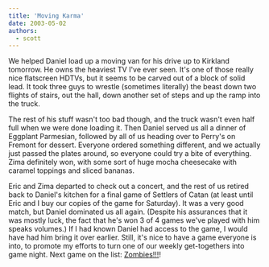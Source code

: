 ```yaml
---
title: 'Moving Karma'
date: 2003-05-02
authors:
  - scott
---
```


We helped Daniel load up a moving van for his drive up to Kirkland tomorrow. He owns the heaviest TV I've ever seen. It's one of those really nice flatscreen HDTVs, but it seems to be carved out of a block of solid lead. It took three guys to wrestle (sometimes literally) the beast down two flights of stairs, out the hall, down another set of steps and up the ramp into the truck.

The rest of his stuff wasn't too bad though, and the truck wasn't even half full when we were done loading it. Then Daniel served us all a dinner of Eggplant Parmesian, followed by all of us heading over to Perry's on Fremont for dessert. Everyone ordered something different, and we actually just passed the plates around, so everyone could try a bite of everything. Zima definitely won, with some sort of huge mocha cheesecake with caramel toppings and sliced bananas.

Eric and Zima departed to check out a concert, and the rest of us retired back to Daniel's kitchen for a final game of Settlers of Catan (at least until Eric and I buy our copies of the game for Saturday). It was a very good match, but Daniel dominated us all again. (Despite his assurances that it was mostly luck, the fact that he's won 3 of 4 games we've played with him speaks volumes.) If I had known Daniel had access to the game, I would have had him bring it over earlier. Still, it's nice to have a game everyone is into, to promote my efforts to turn one of our weekly get-togethers into game night. Next game on the list: [Zombies!!!](http://www.kumquat.com/cgi-kumquat/funagain/12586)!
